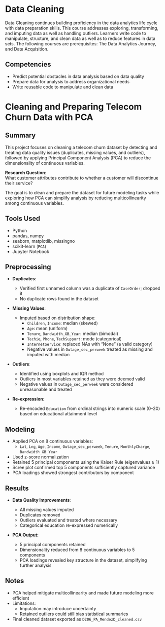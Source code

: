 # Data Cleaning

Data Cleaning continues building proficiency in the data analytics life cycle with data preparation skills. This course addresses exploring, transforming, and imputing data as well as handling outliers. Learners write code to manipulate, structure, and clean data as well as to reduce features in data sets. The following courses are prerequisites: The Data Analytics Journey, and Data Acquisition.

## Competencies
- Predict potential obstacles in data analysis based on data quality
- Prepare data for analysis to address organizational needs
- Write reusable code to manipulate and clean data

# Cleaning and Preparing Telecom Churn Data with PCA

## Summary

This project focuses on cleaning a telecom churn dataset by detecting and treating data quality issues (duplicates, missing values, and outliers), followed by applying Principal Component Analysis (PCA) to reduce the dimensionality of continuous variables.

**Research Question**:  
What customer attributes contribute to whether a customer will discontinue their service?

The goal is to clean and prepare the dataset for future modeling tasks while exploring how PCA can simplify analysis by reducing multicollinearity among continuous variables.

## Tools Used

- Python
- pandas, numpy
- seaborn, matplotlib, missingno
- scikit-learn (`PCA`)
- Jupyter Notebook

## Preprocessing

- **Duplicates**:
  - Verified first unnamed column was a duplicate of `CaseOrder`; dropped it
  - No duplicate rows found in the dataset

- **Missing Values**:
  - Imputed based on distribution shape:
    - `Children`, `Income`: median (skewed)
    - `Age`: mean (uniform)
    - `Tenure`, `Bandwidth_GB_Year`: median (bimodal)
    - `Techie`, `Phone`, `TechSupport`: mode (categorical)
    - `InternetService`: replaced NAs with “None” (a valid category)
    - Negative values in `Outage_sec_perweek` treated as missing and imputed with median

- **Outliers**:
  - Identified using boxplots and IQR method
  - Outliers in most variables retained as they were deemed valid
  - Negative values in `Outage_sec_perweek` were considered unreasonable and treated

- **Re-expression**:
  - Re-encoded `Education` from ordinal strings into numeric scale (0–20) based on educational attainment level

## Modeling

- Applied PCA on 8 continuous variables:
  - `Lat`, `Lng`, `Age`, `Income`, `Outage_sec_perweek`, `Tenure`, `MonthlyCharge`, `Bandwidth_GB_Year`
- Used z-score normalization
- Retained 5 principal components using the Kaiser Rule (eigenvalues ≥ 1)
- Scree plot confirmed top 5 components sufficiently captured variance
- PCA loadings showed strongest contributors by component

## Results

- **Data Quality Improvements**:
  - All missing values imputed
  - Duplicates removed
  - Outliers evaluated and treated where necessary
  - Categorical education re-expressed numerically

- **PCA Output**:
  - 5 principal components retained
  - Dimensionality reduced from 8 continuous variables to 5 components
  - PCA loadings revealed key structure in the dataset, simplifying further analysis

## Notes

- PCA helped mitigate multicollinearity and made future modeling more efficient
- Limitations:
  - Imputation may introduce uncertainty
  - Retained outliers could still bias statistical summaries
- Final cleaned dataset exported as `D206_PA_MendezD_cleaned.csv`



